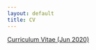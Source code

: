 ```yaml
---
layout: default
title: CV
---
```


<a href ="https://yitalu.github.io/pdf/Lu_CV_Jun2020.pdf">Curriculum Vitae (Jun 2020)</a>